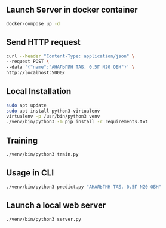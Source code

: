 ## Launch Server in docker container

```sh
docker-compose up -d
```

## Send HTTP request

```sh
curl --header "Content-Type: application/json" \
--request POST \
--data '{"name":"АНАЛЬГИН ТАБ. 0.5Г N20 ОБН"}' \
http://localhost:5000/ 
```

## Local Installation

```sh
sudo apt update
sudo apt install python3-virtualenv
virtualenv -p /usr/bin/python3 venv
./venv/bin/python3 -m pip install -r requirements.txt
```

## Training

```sh
./venv/bin/python3 train.py
```

## Usage in CLI

```sh
./venv/bin/python3 predict.py "АНАЛЬГИН ТАБ. 0.5Г N20 ОБН"
```

## Launch a local web server

```sh
./venv/bin/python3 server.py
```
